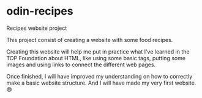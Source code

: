 # odin-recipes
Recipes website project 

This project consist of creating a website with some food recipes.

Creating this website will help me put in practice what I've learned in the TOP Foundation about HTML, like using some basic tags, putting some images and using links to connect the different web pages.

Once finished, I will have improved my understanding on how to correctly make a basic website structure. And I will have made my very first website. 😄